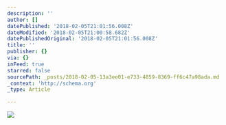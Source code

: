 ```yaml
---
description: ''
author: []
datePublished: '2018-02-05T21:01:56.008Z'
dateModified: '2018-02-05T21:00:58.682Z'
datePublishedOriginal: '2018-02-05T21:01:56.008Z'
title: ''
publisher: {}
via: {}
inFeed: true
starred: false
sourcePath: _posts/2018-02-05-13a3ee01-e733-4859-8369-ff6c47a98ada.md
_context: 'http://schema.org'
_type: Article

---
```

![](https://the-grid-user-content.s3-us-west-2.amazonaws.com/6732c11f-723f-42f4-ad08-649934f4b1b9.jpg)
